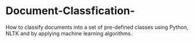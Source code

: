 # Document-Classfication-
How to classify documents into a set of pre-defined classes using Python, NLTK and by applying machine learning algorithms. 
